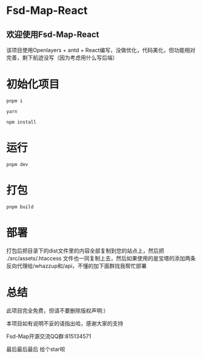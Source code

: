 # Fsd-Map-React
## 欢迎使用Fsd-Map-React
该项目使用Openlayers + antd + React编写，没做优化，代码美化，但功能相对完善，剩下航迹没写（因为考虑用什么写后端）

# 初始化项目
`
    pnpm i
`

`
    yarn
`

`
    npm install
`
# 运行
`
    pnpm dev
`
# 打包
`
    pnpm build
`
# 部署
打包后把目录下的dist文件里的内容全部复制到您的站点上，然后把 ./src/assets/.htaccess 文件也一同复制上去，然后如果使用的是宝塔的添加两条反向代理给/whazzup和/api，不懂的加下面群找我帮忙部署

# 总结
此项目完全免费，但请不要删除版权声明:）

本项目如有说明不妥的请指出哈，感谢大家的支持

Fsd-Map开源交流QQ群:815134571


最后最后最后
给个star呗
